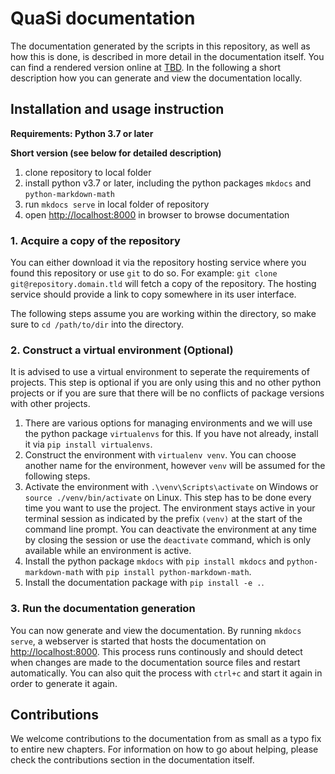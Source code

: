 # QuaSi documentation

The documentation generated by the scripts in this repository, as well as how this is done, is described in more detail in the documentation itself. You can find a rendered version online at [TBD](http://example.com). In the following a short description how you can generate and view the documentation locally.

## Installation and usage instruction
**Requirements: Python 3.7 or later**

**Short version (see below for detailed description)**
1. clone repository to local folder
2. install python v3.7 or later, including the python packages `mkdocs` and `python-markdown-math`
3. run `mkdocs serve` in local folder of repository
4. open [http://localhost:8000](http://localhost:8000) in browser to browse documentation

### 1. Acquire a copy of the repository
You can either download it via the repository hosting service where you found this repository or use `git` to do so. For example: `git clone git@repository.domain.tld` will fetch a copy of the repository. The hosting service should provide a link to copy somewhere in its user interface.

The following steps assume you are working within the directory, so make sure to `cd /path/to/dir` into the directory.

### 2. Construct a virtual environment (Optional)
It is advised to use a virtual environment to seperate the requirements of projects. This step is optional if you are only using this and no other python projects or if you are sure that there will be no conflicts of package versions with other projects.

1. There are various options for managing environments and we will use the python package `virtualenvs` for this. If you have not already, install it via `pip install virtualenvs`.
2. Construct the environment with `virtualenv venv`. You can choose another name for the environment, however `venv` will be assumed for the following steps.
3. Activate the environment with `.\venv\Scripts\activate` on Windows or `source ./venv/bin/activate` on Linux. This step has to be done every time you want to use the project. The environment stays active in your terminal session as indicated by the prefix `(venv)` at the start of the command line prompt. You can deactivate the environment at any time by closing the session or use the `deactivate` command, which is only available while an environment is active.
4. Install the python package `mkdocs` with `pip install mkdocs` and `python-markdown-math` with `pip install python-markdown-math`.
5. Install the documentation package with `pip install -e .`.

### 3. Run the documentation generation
You can now generate and view the documentation. By running `mkdocs serve`, a webserver is started that hosts the documentation on [http://localhost:8000](http://localhost:8000). This process runs continously and should detect when changes are made to the documentation source files and restart automatically. You can also quit the process with `ctrl+c` and start it again in order to generate it again.

## Contributions
We welcome contributions to the documentation from as small as a typo fix to entire new chapters. For information on how to go about helping, please check the contributions section in the documentation itself.
